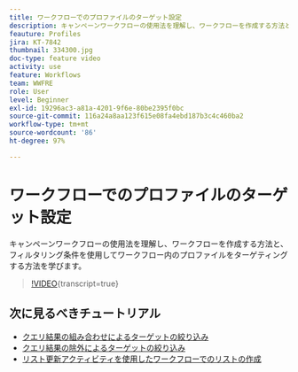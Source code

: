 ```yaml
---
title: ワークフローでのプロファイルのターゲット設定
description: キャンペーンワークフローの使用法を理解し、ワークフローを作成する方法と、フィルタリング条件を使用してワークフロー内のプロファイルをターゲティングする方法を学びます。
feauture: Profiles
jira: KT-7842
thumbnail: 334300.jpg
doc-type: feature video
activity: use
feature: Workflows
team: WWFRE
role: User
level: Beginner
exl-id: 19296ac3-a81a-4201-9f6e-80be2395f0bc
source-git-commit: 116a24a8aa123f615e08fa4ebd187b3c4c460ba2
workflow-type: tm+mt
source-wordcount: '86'
ht-degree: 97%

---
```


# ワークフローでのプロファイルのターゲット設定

キャンペーンワークフローの使用法を理解し、ワークフローを作成する方法と、フィルタリング条件を使用してワークフロー内のプロファイルをターゲティングする方法を学びます。

>[!VIDEO](https://video.tv.adobe.com/v/334300?quality=12&learn=on){transcript=true}

## 次に見るべきチュートリアル

* [クエリ結果の組み合わせによるターゲットの絞り込み](/help/process-management/refine-targets-by-combining-query-results.md)
* [クエリ結果の除外によるターゲットの絞り込み](/help/process-management/refine-targets-by-excluding-query-results.md)
* [リスト更新アクティビティを使用したワークフローでのリストの作成](/help/process-management/use-the-update-list-activity.md)
